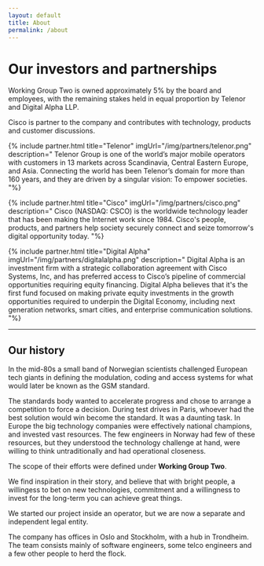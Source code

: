 ```yaml
---
layout: default
title: About
permalink: /about
---
```


# Our investors and partnerships

Working Group Two is owned approximately 5% by the board and employees, with the remaining stakes held in equal proportion by Telenor and Digital Alpha LLP. 

Cisco is partner to the company and contributes with technology, products and customer discussions.

{% include partner.html title="Telenor" imgUrl="/img/partners/telenor.png" description="
    Telenor Group is one of the world’s major mobile operators with customers in 13 markets across Scandinavia, Central Eastern Europe, and Asia. Connecting the world has been Telenor’s domain for more than 160 years, and they are driven by a singular vision: To empower societies.
"%}

{% include partner.html title="Cisco" imgUrl="/img/partners/cisco.png" description="
    Cisco (NASDAQ: CSCO) is the worldwide technology leader that has been making the Internet work since 1984. Cisco's people, products, and partners help society securely connect and seize tomorrow's digital opportunity today. 
"%}

{% include partner.html title="Digital Alpha" imgUrl="/img/partners/digitalalpha.png" description="
    Digital Alpha is an investment firm with a strategic collaboration agreement with Cisco Systems, Inc, and has preferred access to Cisco’s pipeline of commercial opportunities requiring equity financing. Digital Alpha believes that it's the first fund focused on making private equity investments in the growth opportunities required to underpin the Digital Economy, including next generation networks, smart cities, and enterprise communication solutions.
"%}

---

## Our history

In the mid-80s a small band of Norwegian scientists challenged European tech giants in defining the modulation, coding and access systems for what would later be known as the GSM standard. 

The standards body wanted to accelerate progress and chose to arrange a competition to force a decision. During test drives in Paris, whoever had the best solution would win become the standard. It was a daunting task. In Europe the big technology companies were effectively national champions, and invested vast resources. The few engineers in Norway had few of these resources, but they understood the technology challenge at hand, were willing to think untraditionally and had operational closeness. 

The scope of their efforts were defined under **Working Group Two**.

We find inspiration in their story, and believe that with bright people, a willingess to bet on new technologies, commitment and a willingness to invest for the long-term you can achieve great things.

We started our project inside an operator,  but we are now a separate and independent legal entity. 

The company has offices in Oslo and Stockholm, with a hub in Trondheim. The team consists mainly of software engineers, some telco engineers and a few other people to herd the flock. 



